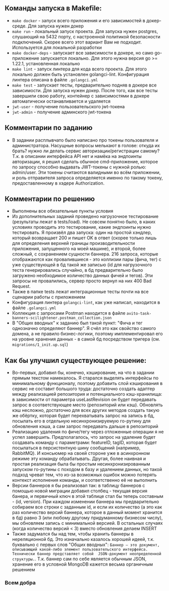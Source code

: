 ## Команды запуска в Makefile:
- `make docker` - запуск всего приложения и его зависимостей в докер-среде. Для запуска нужен докер
- `make run` - локальный запуск проекта. Для запуска нужен postgres, слушающий на 5432 порту, с настроенной политикой безопасности подключений. Скорее всего этот вариант Вам не подходит. Используется для локальной разработки
- `make docker-deps` - запускает все зависимости в докере, но само go-приложение запускается локально. Для этого нужна версия go >= 1.22.1, установленная локально
- `make lint` - запуск линтера для кода всего проекта. Для этого локально должен быть установлен golangci-lint. Конфигурация линтера описана в файле `.golangci.yml`
- `make test` - запускает тесты, предварительно подняв в докере все зависимости. Для запуска нужен докер. После того, как все тесты завершили свою работу, контейнер с зависимостями в докере автоматически останавливается и удаляется
- `jwt-user` - получение пользовательского jwt-токена
- `jwt-admin` - получение админского jwt-токена

## Комментарии по заданию
- В задании расплывчато было написано про токены пользователя и администратора. Насущные вопросы мелькают в голове: откуда их брать? нужно ли делать сервис авторизации/регистрации самому? Т.к. в описании интерфейса API нет и намёка на эндпоинты авторизации, я решил сделать обычное cmd-приложение, которое по запросу способно выдавать JWT-токены с нужной ролью: admin/user. Эти токены считаются валидными во всём приложении, и роль отправителя запроса определяется именно по такому токену, предоставленному в хэдере Authorization.

## Комментарии по решению
- Выполнены все обязательные пункты условия
- Из дополнительных заданий проведено нагрузочное тестирование (результаты лежат в tests/load). Не совсем понятно было, в каких условиях проводить это тестирование, какие эндпоинты нужно тестировать. Я произвёл два запуска: один на простой хэндлер, который возвращает 200 и пишет OK в ответ (скорее только лишь для определения верхней границы производительности приложения, запущенного на моей машине), и второй, более сложный, с сохранением сущности баннера. 216 запроса, которые отображаются как провалившиеся - это коллизии пары (фича, тег) с уже существующей в бд такой же записью (id для нагрузочного теста генерировались случайно, в бд предварительно было загружено необходимое количество данных фичей и тегов). Эти запросы не провалились, сервер просто вернул на них 400 Bad Request. 
- Также в папке tests лежат интеграционные тесты почти на все сценарии работы с приложением
- Конфигурация линтера `golangci-lint`, как уже написал, находится в файле `.golangci.yml`
- Коллекция с запросами Postman находится в файле `avito-task-banners-scilightener.postman_collection.json`
- В "Общих вводных" к заданию был такой пункт: "Фича и тег однозначно определяют баннер". Я счёл это как свойство самого домена, а не правило бизнес-логики, поэтому имплементировал его на уровне хранения данных - в самой бд посредством тригера (см. `migrations/1_init.up.sql`)

## Как бы улучшил существующее решение:
- Во-первых, добавил бы, конечно, кэширование, на что в задании прямым текстом намекалось. Я старался выделять интерфейсы по минимальному функционалу, поэтому добавить слой кэширования в сервис не составит большого труда: достаточно создать адаптер между реализацией репозитория и потенциального кэш-хранилища: в зависимости от параметра useLastRevision он будет передавать запрос в соответствующее место (репозиторий или кэш). Обновлять кэш несложно, достаточно для всех других методов создать такую же обёртку, которая будет перехватывать запрос на запись в бд, посылать его в отдельную несинхронизируемую го-рутину для обновления кэша, а сам запрос передавать дальше в репозиторий
- Реализацию удаления по фиче/тегу через отложенные операции я не успел завершить. Предполагалось, что запрос на удаление будет создавать команду с параметрами: featureID, tagID, которая будет посылаться в персистентную шину сообщений (например, RabbitMQ). И консьюмер на своей стороне уже в асинхронном режиме эту команду обрабатывать. Другая, более наивная и простая реализация была бы простым несинхронизированным запуском го-рутины с походом в базу и удалением данных, но такой подход чреват тем, что из-за возможных ошибок можно потерять контекст исполнения команды, и соответственно её не выполнить
- Версии баннеров я бы реализовал так: в таблицу баннеров с помощью новой миграции добавил столбец - текущая версия банера, и первичный ключ в этой таблице стал бы теперь составным - (id, version). При каждом изменении баннера мы предварительно собираем все строки с заданным id, и если их количество (а это как раз количество версий баннера, которое в данный момент хранится в бд) равно 3 (или любому другому придуманному бизнесом числу), мы обновляем запись с минимальной версией. В остальных случаях (когда количество версий < 3) вместо обновления делаем INSERT
- Также задумался бы над тем, чтобы хранить баннеры в нереляционной бд. Это изначально казалось хорошей идеей, т.к. буквально с первых слов "Общих вводных": `Баннер — это документ, описывающий какой-либо элемент пользовательского интерфейса. Технически баннер представляет собой  JSON-документ неопределенной структуры.`. Т.к. баннер сам по себе является обычным JSON, хранение его в условной MongoDB кажется весьма органичным решением

### Всем добра